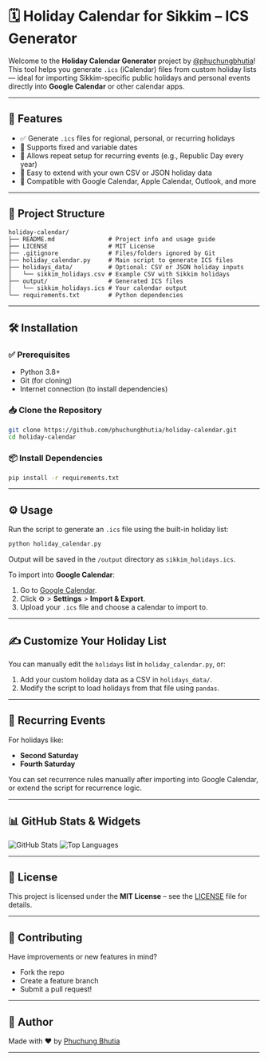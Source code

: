 # 🗓️ Holiday Calendar for Sikkim – ICS Generator

Welcome to the **Holiday Calendar Generator** project by [@phuchungbhutia](https://github.com/phuchungbhutia)!  
This tool helps you generate `.ics` (iCalendar) files from custom holiday lists — ideal for importing Sikkim-specific public holidays and personal events directly into **Google Calendar** or other calendar apps.

---

## 📌 Features

- ✅ Generate `.ics` files for regional, personal, or recurring holidays
- 📅 Supports fixed and variable dates
- 🔁 Allows repeat setup for recurring events (e.g., Republic Day every year)
- 🧠 Easy to extend with your own CSV or JSON holiday data
- 🔗 Compatible with Google Calendar, Apple Calendar, Outlook, and more

---

## 📂 Project Structure

```
holiday-calendar/
├── README.md               # Project info and usage guide
├── LICENSE                 # MIT License
├── .gitignore              # Files/folders ignored by Git
├── holiday_calendar.py     # Main script to generate ICS files
├── holidays_data/          # Optional: CSV or JSON holiday inputs
│   └── sikkim_holidays.csv # Example CSV with Sikkim holidays
├── output/                 # Generated ICS files
│   └── sikkim_holidays.ics # Your calendar output
└── requirements.txt        # Python dependencies
```

---

## 🛠️ Installation

### ✅ Prerequisites

- Python 3.8+
- Git (for cloning)
- Internet connection (to install dependencies)

### 📥 Clone the Repository

```bash
git clone https://github.com/phuchungbhutia/holiday-calendar.git
cd holiday-calendar
```

### 📦 Install Dependencies

```bash
pip install -r requirements.txt
```

---

## ⚙️ Usage

Run the script to generate an `.ics` file using the built-in holiday list:

```bash
python holiday_calendar.py
```

Output will be saved in the `/output` directory as `sikkim_holidays.ics`.

To import into **Google Calendar**:
1. Go to [Google Calendar](https://calendar.google.com).
2. Click ⚙️ > **Settings** > **Import & Export**.
3. Upload your `.ics` file and choose a calendar to import to.

---

## ✍️ Customize Your Holiday List

You can manually edit the `holidays` list in `holiday_calendar.py`, or:

1. Add your custom holiday data as a CSV in `holidays_data/`.
2. Modify the script to load holidays from that file using `pandas`.

---

## 🔄 Recurring Events

For holidays like:
- **Second Saturday**
- **Fourth Saturday**

You can set recurrence rules manually after importing into Google Calendar, or extend the script for recurrence logic.

---

## 📊 GitHub Stats & Widgets

![GitHub Stats](https://github-readme-stats.vercel.app/api?username=phuchungbhutia&show_icons=true&theme=default&count_private=true)
![Top Languages](https://github-readme-stats.vercel.app/api/top-langs/?username=phuchungbhutia&layout=compact)

---

## 🪪 License

This project is licensed under the **MIT License** – see the [LICENSE](LICENSE) file for details.

---

## 🤝 Contributing

Have improvements or new features in mind?
- Fork the repo
- Create a feature branch
- Submit a pull request!

---

## 🙌 Author

Made with ❤️ by [Phuchung Bhutia](https://github.com/phuchungbhutia)

---
